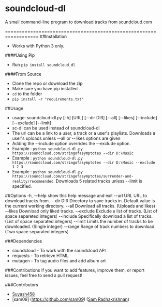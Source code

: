 # soundcloud-dl
A small command-line program to download tracks from soundcloud.com 

==================================================================
##Installation
* Works with Python 3 only.

####Using Pip
* Run `pip install soundcloud_dl`

####From Source
* Clone the repo or download the zip
* Make sure you have pip installed
* `cd` to the folder
* `pip install -r "requirements.txt"`

##Usage
* usage: soundcloud-dl.py [-h] [URL] [--dir DIR] [--all] [--likes] [--include] [--exclude] [--limit]
* sc-dl can be used instead of soundcloud-dl
* The url can be a link to a user, a track or a user's playlists. Downloads a user's uploads unless --all or --likes options are given
* Adding the --include option overrides the --exclude option. 
* Example : `python soundcloud-dl.py https://soundcloud.com/stringofasymptotes --dir D:\Music`
* Example : `python soundcloud-dl.py https://soundcloud.com/stringofasymptotes --dir D:\Music --exclude 1 2 3`
* Example : `python soundcloud-dl.py https://soundcloud.com/stringofasymptotes/surrender-and-reality/recommended`. Downloads 5 related tracks unless --limit is specified.

##Options
     -h, --help  show this help message and exit
     --url URL   URL to download tracks from.
     --dir DIR   Directory to save tracks in. Default value is the current
                 working directory.
     --all       Download all tracks. (Uploads and likes)
     --likes     Download only liked tracks.
     --exclude   Exclude a list of tracks. (List of space separeted integers)
     --include   Specifically download a list of tracks. (List of space separated integers)
     --limit     Limits the number of tracks to be downloaded. (Single integer)
     --range     Range of track numbers to download. (Two space separated integers)
  
###Dependencies
* soundcloud - To work with the soundcloud API
* requests - To retrieve HTML
* mutagen - To tag audio files and add album art

###Contributions
If you want to add features, improve them, or report issues, feel free to send a pull request!

###Contributors
- [Suyash458](https://github.com/Suyash458)
- [sam09] (https://github.com/sam09) ([Sam Radhakrishnan](https://twitter.com/sam_rk9))
